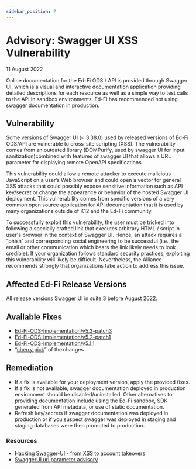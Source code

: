 ```yaml
---
sidebar_position: 7
---
```


# Advisory: Swagger UI XSS Vulnerability

11 August 2022

Online documentation for the Ed-Fi ODS / API is provided through Swagger UI,
which is a visual and interactive documentation application providing detailed
descriptions for each resource as well as a simple way to test calls to the API
in sandbox environments. Ed-Fi has recommended not using swagger documentation
in production.

## Vulnerability

Some versions of Swagger UI (< 3.38.0) used by released versions of Ed-Fi
ODS/API are vulnerable to cross-site scripting (XSS). The vulnerability comes
from an outdated library (DOMPurify, used by swagger UI for input
sanitization)combined with features of swagger UI that allows a URL parameter
for displaying remote OpenAPI specifications.

This vulnerability could allow a remote attacker to execute malicious JavaScript
on a user’s Web browser and could open a vector for general XSS attacks that
could possibly expose sensitive information such as API key/secret or change the
appearance or behavior of the hosted Swagger UI deployment. This vulnerability
comes from specific versions of a very common open source application for API
documentation that it is used by many organizations outside of K12 and the Ed-Fi
community.

To successfully exploit this vulnerability, the user must be tricked into
following a specially crafted link that executes arbitrary HTML / script in
user's browser in the context of Swagger UI. Hence, an attack requires a “phish”
and corresponding social engineering to be successful (i.e., the email or other
communication which bears the link likely needs to look credible). If your
organization follows standard security practices, exploiting this vulnerability
will likely be difficult. Nevertheless, the Alliance recommends strongly that
organizations take action to address this issue.

## Affected Ed-Fi Release Versions

All release versions Swagger UI in suite 3 before August 2022.

## Available Fixes

* [Ed-Fi-ODS-Implementation/v5.3-patch3](https://github.com/Ed-Fi-Alliance-OSS/Ed-Fi-ODS-Implementation/releases/tag/v5.3-patch3)
* [Ed-Fi-ODS-Implementation/v5.2-patch1](https://github.com/Ed-Fi-Alliance-OSS/Ed-Fi-ODS-Implementation/releases/tag/v5.2-patch1)
* [Ed-Fi-ODS-Implementation/v5.1.1](https://github.com/Ed-Fi-Alliance-OSS/Ed-Fi-ODS-Implementation/releases/tag/v5.1.1)
* “[cherry
  pick](https://github.com/Ed-Fi-Alliance-OSS/Ed-Fi-ODS-Implementation/pull/481/commits/6e6dfad3ad8183a6fde9d1dea49c03234f27e694)”
  of the changes

## Remediation  

* If a fix is available for your deployment version, apply the provided fixes.
* If a fix is not available, swagger documentation deployed in production
  environment should be disabled/uninstalled. Other alternatives to providing
  documentation include using the Ed-Fi sandbox, SDK generated from API
  metadata, or use of static documentation.
* Refresh key/secrets if swagger documentation was deployed in production or if
  you suspect swagger was deployed in staging and staging databases were then
  promoted to production.  

### **Resources**

* [Hacking Swagger-UI - from XSS to account
  takeovers](https://www.vidocsecurity.com/blog/hacking-swagger-ui-from-xss-to-account-takeovers/)  
* [SwaggerUI url parameter
  advisory](https://github.com/swagger-api/swagger-ui/security/advisories/GHSA-qrmm-w75w-3wpx)
